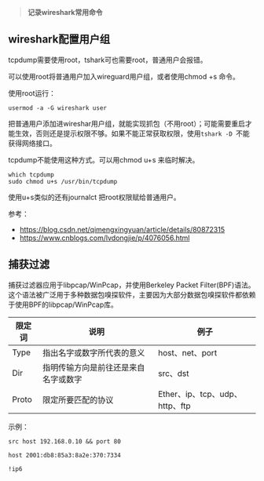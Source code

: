> **记录wireshark常用命令**

## wireshark配置用户组
tcpdump需要使用root，tshark可也需要root，普通用户会报错。

可以使用root将普通用户加入wireguard用户组，或者使用chmod +s 命令。

使用root运行：
```
usermod -a -G wireshark user
```

把普通用户添加进wireshar用户组，就能实现抓包（不用root）；可能需要重启才能生效，否则还是提示权限不够。如果不能正常获取权限，使用`tshark -D `不能获得网络接口。

tcpdump不能使用这种方式。可以用chmod  u+s 来临时解决。
```
which tcpdump
sudo chmod u+s /usr/bin/tcpdump
```

使用u+s类似的还有journalct 把root权限赋给普通用户。

参考：

- https://blog.csdn.net/qimengxingyuan/article/details/80872315
- https://www.cnblogs.com/lvdongjie/p/4076056.html

## 捕获过滤
捕获过滤器应用于libpcap/WinPcap，并使用Berkeley Packet Filter(BPF)语法。这个语法被广泛用于多种数据包嗅探软件，主要因为大部分数据包嗅探软件都依赖于使用BPF的libpcap/WinPcap库。


限定词 | 说明 | 例子
-- | -- | --
Type | 指出名字或数字所代表的意义 | host、net、port
Dir | 指明传输方向是前往还是来自名字或数字 | src、dst
Proto | 限定所要匹配的协议 | Ether、ip、tcp、udp、http、ftp

示例：
```
src host 192.168.0.10 && port 80

host 2001:db8:85a3:8a2e:370:7334

!ip6
```

